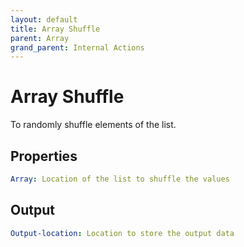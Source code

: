 ```yaml
---
layout: default
title: Array Shuffle
parent: Array
grand_parent: Internal Actions
---
```

# Array Shuffle
To randomly shuffle elements of the list.

## Properties
```yaml
Array: Location of the list to shuffle the values
```

## Output
```yaml
Output-location: Location to store the output data
```
